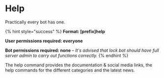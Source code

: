 # Help

Practically every bot has one.

{% hint style="success" %}
**Format: \[prefix\]help**

**User permissions required: everyone** 

**Bot permissions required: none** – _It's advised that lock bot should have full server admin to carry out functions correctly._
{% endhint %}

The help command provides the documentation & social media links, the help commands for the different categories and the latest news.

